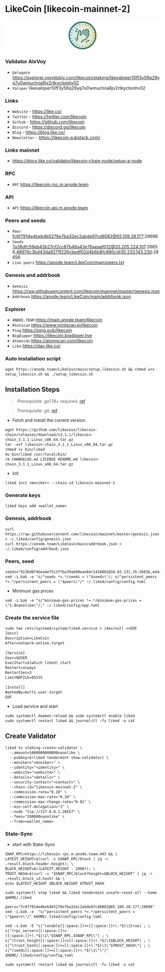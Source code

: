 # LikeCoin [likecoin-mainnet-2]
![LikeCoin Guide](https://github.com/Voynitskiy/Voynitskiy/blob/main/mainnet/LikeCoin/LikeCoin.png)
### Validator AlxVoy
* `Delegate` https://explorer.voynitskiy.com/likecoin/staking/likevaloper10ff3y56q29yq7u0wmuchna8jv2rtkyclsmhv02
* `Valoper` likevaloper10ff3y56q29yq7u0wmuchna8jv2rtkyclsmhv02
### Links
* `Website` - https://like.co/
* `Twitter` - https://twitter.com/likecoin
* `Github` - https://github.com/likecoin
* `Discord` - https://discord.gg/likecoin
* `Blog` - https://blog.like.co/
* `Newsletter` - https://likecoin.substack.com/
### Links mainnet
* https://docs.like.co/validator/likecoin-chain-node/setup-a-node
### RPC
* `RPC` https://likecoin.rpc.m.anode.team
### API
* `API` https://likecoin.api.m.anode.team
### Peers and seeds
* `Peer` fc6f7914e4beb4b5278e7ba32ec2abde97cd8082@65.109.28.177:29696
* `Seeds` 7a38dfc59eb43b27cf2cc87b46a43e76aeaaf012@20.205.224.107:26656,49976c3bd43da9271f226cbedf02d4b6b8fc880c@35.233.143.230:26656
* `Live peers` https://anode.team/LikeCoin/main/peers.txt
### Genesis and addrbook
* `Genesis` https://raw.githubusercontent.com/likecoin/mainnet/master/genesis.json
* `Addrbook` https://anode.team/LikeCoin/main/addrbook.json
### Explorer
* `ANODE.TEAM` https://main.anode.team/likecoin
* `Mintscan` https://www.mintscan.io/likecoin
* `Ping` https://ping.pub/likecoin
* `BigDipper` https://likecoin.bigdipper.live
* `Atomscan` https://atomscan.com/likecoin
* `Like` https://dao.like.co/
### Auto installation script
```
wget https://anode.team/LikeCoin/main/setup_likecoin.sh && chmod u+x setup_likecoin.sh && ./setup_likecoin.sh
```
## Installation Steps
>Prerequisite: go1.18+ required. [ref](https://golang.org/doc/install)

>Prerequisite: git. [ref](https://github.com/git/git)

* Fetch and install the current version.
```shell
wget https://github.com/likecoin/likecoin-chain/releases/download/v3.1.1/likecoin-chain_3.1.1_Linux_x86_64.tar.gz
tar -xvf likecoin-chain_3.1.1_Linux_x86_64.tar.gz
chmod +x bin/liked
mv bin/liked /usr/local/bin/
rm CHANGELOG.md LICENSE README.md likecoin-chain_3.1.1_Linux_x86_64.tar.gz
```
* Init
```
liked init <moniker> --chain-id likecoin-mainnet-2
```

### Generate keys
```
liked keys add <wallet_name>
```
### Genesis, addrbook
```
curl https://raw.githubusercontent.com/likecoin/mainnet/master/genesis.json > ~/.liked/config/genesis.json
curl https://anode.team/LikeCoin/main/addrbook.json > ~/.liked/config/addrbook.json
```
### Peers, seed
```
seeds="913bd0f4bea4ef512ffba39ab90eae84c1420862@34.82.131.35:26656,e44a2165ac573f84151671b092aa4936ac305e2a@nnkken.dev:26656"
sed -i.bak -e "s/^seeds *=.*/seeds = \"$seeds\"/; s/^persistent_peers *=.*/persistent_peers = \"$peers\"/" ~/.liked/config/config.toml
```
* Minimum gas prices
```
sed -i.bak -e "s/^minimum-gas-prices *=.*/minimum-gas-prices = \"1.0nanolike\"/;" ~/.liked/config/app.toml
```
### Create the service file
```
sudo tee /etc/systemd/system/liked.service > /dev/null <<EOF
[Unit]
Description=LikeCoin
After=network-online.target

[Service]
User=$USER
ExecStart=$(which liked) start
Restart=always
RestartSec=3
LimitNOFILE=65535

[Install]
WantedBy=multi-user.target
EOF
```
* Load service and start
```
sudo systemctl daemon-reload && sudo systemctl enable liked
sudo systemctl restart liked && journalctl -fu liked -o cat
```
## Create Validator
```
liked tx staking create-validator \
  --amount=1000000000000nanolike \
  --pubkey=$(liked tendermint show-validator) \
  --moniker="<moniker>" \
  --identity="<identity>" \
  --website="<website>" \
  --details="<details>" \
  --security-contact="<contact>" \
  --chain-id="likecoin-mainnet-2" \
  --commission-rate="0.10" \
  --commission-max-rate="0.20" \
  --commission-max-change-rate="0.01" \
  --min-self-delegation="1" \
  --node "tcp://127.0.0.1:26657" \
  --fees="200000nanolike" \
  --from=<wallet_name>
```
### State-Sync
* start with State-Sync
```
SNAP_RPC=https://likecoin.rpc.m.anode.team:443 && \
LATEST_HEIGHT=$(curl -s $SNAP_RPC/block | jq -r .result.block.header.height); \
BLOCK_HEIGHT=$((LATEST_HEIGHT - 2000)); \
TRUST_HASH=$(curl -s "$SNAP_RPC/block?height=$BLOCK_HEIGHT" | jq -r .result.block_id.hash) && \
echo $LATEST_HEIGHT $BLOCK_HEIGHT $TRUST_HASH
```
```
sudo systemctl stop liked && liked tendermint unsafe-reset-all --home $HOME/.liked
```
```
peers="fc6f7914e4beb4b5278e7ba32ec2abde97cd8082@65.109.28.177:29696"
sed -i.bak -e  "s/^persistent_peers *=.*/persistent_peers = \"$peers\"/" $HOME/.liked/config/config.toml
```
```
sed -i.bak -E "s|^(enable[[:space:]]+=[[:space:]]+).*$|\1true| ; \
s|^(rpc_servers[[:space:]]+=[[:space:]]+).*$|\1\"$SNAP_RPC,$SNAP_RPC\"| ; \
s|^(trust_height[[:space:]]+=[[:space:]]+).*$|\1$BLOCK_HEIGHT| ; \
s|^(trust_hash[[:space:]]+=[[:space:]]+).*$|\1\"$TRUST_HASH\"| ; \
s|^(seeds[[:space:]]+=[[:space:]]+).*$|\1\"\"|" $HOME/.liked/config/config.toml
```
```
sudo systemctl restart liked && journalctl -fu liked -o cat
```
